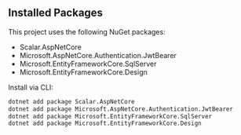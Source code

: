 ## Installed Packages

This project uses the following NuGet packages:

- Scalar.AspNetCore
- Microsoft.AspNetCore.Authentication.JwtBearer
- Microsoft.EntityFrameworkCore.SqlServer
- Microsoft.EntityFrameworkCore.Design

Install via CLI:

```bash
dotnet add package Scalar.AspNetCore
dotnet add package Microsoft.AspNetCore.Authentication.JwtBearer
dotnet add package Microsoft.EntityFrameworkCore.SqlServer
dotnet add package Microsoft.EntityFrameworkCore.Design
```